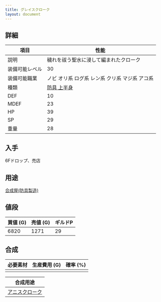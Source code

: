 ```yaml
---
title: グレイスクローク
layout: document
---
```

## 詳細


|項目|性能|
|---|---|
|説明|穢れを祓う聖水に浸して編まれたクローク|
|装備可能レベル|30|
|装備可能職業|ノビ オリ系 ログ系 レン系 クリ系 マジ系 アコ系|
|種類|[防具 上半身](防具(上半身))|
|DEF|10|
|MDEF|23|
|HP|39|
|SP|29|
|重量|28|

## 入手

6Fドロップ、売店

## 用途

[合成屋(防具製造)](合成屋(防具製造))

## 値段


|買値 (G)|売値 (G)|ギルドP|
|---|---|---|
|6820|1271|29|

## 合成


|必要素材|生産費用 (G)|確率 (%)|
|---|---|---|
||||


|合成用途|
|---|
|[アニスクローク](アニスクローク)|